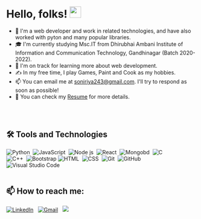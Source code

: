 
# Hello, folks! <img src="https://raw.githubusercontent.com/MartinHeinz/MartinHeinz/master/wave.gif" width="30px">


- 👀 I'm a web developer and work in related technologies, and have also worked with pyton and many popular libraries.
- 🎓  I'm currently studying Msc.IT from Dhirubhai Ambani Institute of Information and Communication Technology, Gandhinagar (Batch 2020-2022).
- 🌱 I'm on track for learning more about web development.
- ✍️  In my free time, I play Games, Paint and Cook as my hobbies.
- 📫 You can email me at soniriya243@gmail.com. I'll try to respond as soon as possible!
- 📄  You can check my [Resume](https://drive.google.com/file/d/1G4A4Q6cxFBqhEujbDgnKlY86ZJo7JKyn/view?usp=sharing "Resume") for more details.
<br/>
<br/>


<h2>🛠 Tools and Technologies</h2>

![Python](https://img.shields.io/badge/-Python-05122A?style=flat&logo=python)&nbsp;
![JavaScript](https://img.shields.io/badge/-JavaScript-05122A?style=flat&logo=javascript)&nbsp;
![Node js](https://img.shields.io/badge/-Node%20Js-05122A?style=flat&logo=nodejs)&nbsp;
![React](https://img.shields.io/badge/-React-05122A?style=flat&logo=react)&nbsp;
![Mongobd](https://img.shields.io/badge/-Mongo%20DB-05122A?style=flat&logo=mongodb)&nbsp;
![C](https://img.shields.io/badge/-C-05122A?style=flat&logo=C&logoColor=A8B9CC)&nbsp;\
![C++](https://img.shields.io/badge/-C++-05122A?style=flat&logo=C%2B%2B&logoColor=00599C)&nbsp;
![Bootstrap](https://img.shields.io/badge/-Bootstrap-05122A?style=flat&logo=bootstrap&logoColor=563D7C)
![HTML](https://img.shields.io/badge/-HTML-05122A?style=flat&logo=HTML5)&nbsp;
![CSS](https://img.shields.io/badge/-CSS-05122A?style=flat&logo=CSS3&logoColor=1572B6)&nbsp;
![Git](https://img.shields.io/badge/-Git-05122A?style=flat&logo=git)&nbsp;
![GitHub](https://img.shields.io/badge/-GitHub-05122A?style=flat&logo=github)&nbsp;
![Visual Studio Code](https://img.shields.io/badge/-Visual%20Studio%20Code-05122A?style=flat&logo=visual-studio-code&logoColor=007ACC)&nbsp;
<br/>
<br/>


<h2>📫  How to reach me:</h2>
 
<a href="riya-soni-a7b189181"><img alt="LinkedIn" src="https://img.shields.io/badge/linkedin%20-%230077B5.svg?&style=flat&logo=linkedin&logoColor=white"/></a> &nbsp;
<a href="mailto:soniriya243@gmail.com"><img alt="Gmail" src="https://img.shields.io/badge/Gmail-D14836?style=flat&logo=gmail&logoColor=white" /></a> &nbsp;
<a href="https://www.instagram.com/ri.yaaaaaa_06/"><img src="https://img.shields.io/badge/-@ri.yaaaaaa_06_-E4405F?style=flat&logo=Instagram&logoColor=white"/></a> &nbsp;
